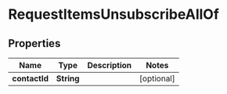 

# RequestItemsUnsubscribeAllOf


## Properties

| Name | Type | Description | Notes |
|------------ | ------------- | ------------- | -------------|
|**contactId** | **String** |  |  [optional] |



